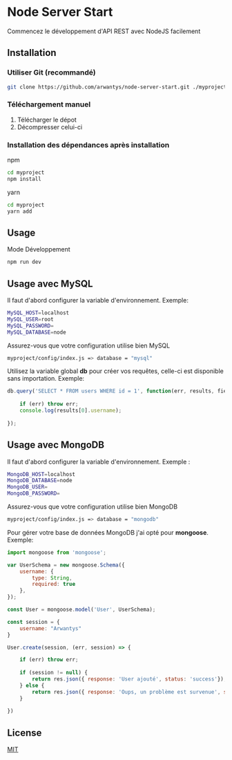 
# Node Server Start

  

Commencez le développement d'API REST avec NodeJS facilement

  

## Installation

  

### Utiliser Git (recommandé)

  

```bash
git clone https://github.com/arwantys/node-server-start.git ./myproject
```

  

### Téléchargement manuel
 1. Télécharger le dépot
 2. Décompresser celui-ci

### Installation des dépendances après installation

npm
```bash
cd myproject
npm install
```
  yarn
  ```bash
cd myproject
yarn add
```

## Usage

Mode Développement
```bash
npm run dev
```

## Usage avec MySQL

Il faut d'abord configurer la variable d'environnement.
Exemple: 
```bash
MySQL_HOST=localhost
MySQL_USER=root
MySQL_PASSWORD=
MySQL_DATABASE=node
```

Assurez-vous que votre configuration utilise bien MySQL
```bash
myproject/config/index.js => database = "mysql"
```

Utilisez la variable global **db** pour créer vos requêtes, celle-ci est disponible sans importation. Exemple:
```javascript
db.query('SELECT * FROM users WHERE id = 1', function(err, results, fields) {
        
    if (err) throw err;
    console.log(results[0].username);
        
});
```

## Usage avec MongoDB

Il faut d'abord configurer la variable d'environnement. Exemple :
```bash
MongoDB_HOST=localhost
MongoDB_DATABASE=node
MongoDB_USER=
MongoDB_PASSWORD=
```

Assurez-vous que votre configuration utilise bien MongoDB
```bash
myproject/config/index.js => database = "mongodb"
```

Pour gérer votre base de données MongoDB j'ai opté pour **mongoose**. Exemple:
```javascript
import mongoose from 'mongoose';

var UserSchema = new mongoose.Schema({
    username: {
        type: String,
        required: true
    },
});

const User = mongoose.model('User', UserSchema);

const session = {
    username: "Arwantys"
}

User.create(session, (err, session) => {

    if (err) throw err;
        
    if (session != null) {
        return res.json({ response: 'User ajouté', status: 'success'});
    } else {
        return res.json({ response: 'Oups, un problème est survenue', status: 'error' });
    }
        
})
```

## License

[MIT](https://choosealicense.com/licenses/mit/)